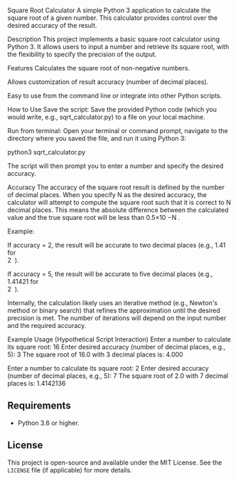 Square Root Calculator
A simple Python 3 application to calculate the square root of a given number. This calculator provides control over the desired accuracy of the result.

Description
This project implements a basic square root calculator using Python 3. It allows users to input a number and retrieve its square root, with the flexibility to specify the precision of the output.

Features
Calculates the square root of non-negative numbers.

Allows customization of result accuracy (number of decimal places).

Easy to use from the command line or integrate into other Python scripts.

How to Use
Save the script:
Save the provided Python code (which you would write, e.g., sqrt_calculator.py) to a file on your local machine.

Run from terminal:
Open your terminal or command prompt, navigate to the directory where you saved the file, and run it using Python 3:

python3 sqrt_calculator.py

The script will then prompt you to enter a number and specify the desired accuracy.

Accuracy
The accuracy of the square root result is defined by the number of decimal places. When you specify N as the desired accuracy, the calculator will attempt to compute the square root such that it is correct to N decimal places. This means the absolute difference between the calculated value and the true square root will be less than 0.5×10 
−N
 .

Example:

If accuracy = 2, the result will be accurate to two decimal places (e.g., 1.41 for  
2
​
 ).

If accuracy = 5, the result will be accurate to five decimal places (e.g., 1.41421 for  
2
​
 ).

Internally, the calculation likely uses an iterative method (e.g., Newton's method or binary search) that refines the approximation until the desired precision is met. The number of iterations will depend on the input number and the required accuracy.

Example Usage (Hypothetical Script Interaction)
Enter a number to calculate its square root: 16
Enter desired accuracy (number of decimal places, e.g., 5): 3
The square root of 16.0 with 3 decimal places is: 4.000

Enter a number to calculate its square root: 2
Enter desired accuracy (number of decimal places, e.g., 5): 7
The square root of 2.0 with 7 decimal places is: 1.4142136


## Requirements

* Python 3.6 or higher.

## License

This project is open-source and available under the MIT License. See the `LICENSE` file (if applicable) for more details.
